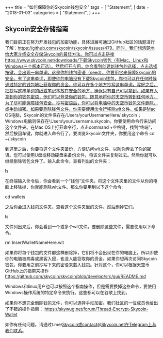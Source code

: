 +++
title = "如何保障你的Skycoin钱包安全"
tags = [
    "Statement",
]
date = "2018-01-03"
categories = [
    "Statement",
]
+++

## Skycoin安全存储指南 

我们目前正在努力开发钱包的加密功能，具体进展可通过GitHub社区的话题进行了解：https://github.com/skycoin/skycoin/issues/479。同时，我们想清楚地给大家介绍安全存储Skycoin的最佳方法。你可以点击链接https://www.skycoin.net/downloads/下载Skycoin钱包（有Mac、Linux和Windows三个版本可选）。然后打开应用，你会看到创建新钱包的选择，点击选择按键，会出现一串单词，这是你的钱包密语（seed），你要用它来保障Skycoin的安全。有了这串单词，即使你的电脑没有下载Skycoin钱包，你也可以在任何时候通过特定的钱包地址获取你的资金。你可以在多个地方抄写这串单词，写好之后，把抄写这串单词的纸或笔记本放在安全的地方，确保只有自己可以拿到。如果有人拿到你的钱包密语，他们可以登录你的钱包，随意地将你的天空币转到任何地方。为了尽可能保障钱包安全，抄写密语后，你可以将电脑中的天空币钱包文件删除，或手动加密。如果要删除钱包文件，你需要使用命令行移除wlt文件。如果是Mac OS电脑，Skycoin的文件保存在/Users/yourUsernameHere/.skycoin；Windows电脑则保存在\Users\yourUsername.skycoin。你要使用命令行来访问这个文件夹。在Mac OS上打开命令行，点击command +空格键，找到“终端”，然后按回车键，你就进入命令行了。要浏览Skycoin文件夹，你要用这个命令
cd ~/.skycoin

到这里之后，你要将这个文件夹备份，方便访问wlt文件，以防你弄丢了你的密语。您可以使用U盘或移动硬盘来备份文件，将该文件夹复制过去。然后你就可以继续删除钱包文件了。输入此命令，查看列出的文件夹：

ls

在终端输入命令后，你会看到一个“钱包”文件夹。将这个文件夹里的文件从你的电脑上移除掉，你就能删除wlt文件。那么你要用到以下这个命令:

cd wallets

之后你会进入钱包文件夹，查看这个文件夹里的文件，然后删掉它们。

ls

文件列出来后，你会看到一个或多个wlt文件。要删除这些文件，需要使用以下命令。

rm InsertWalletNameHere.wlt

如果你将每个钱包的文件都这样删除掉，它们将不会出现在你的电脑上，所以即使你的电脑被病毒或黑客入侵，也没人能窃取你的资金。如果你想再次访问Skycoin钱包，你要用之前抄写下来的密语来载入钱包。针对这个，你可以根据天空币GitHub上的指南来操作 https://github.com/skycoin/skycoin/blob/develop/src/gui/README.md

Windows和linux用户也可以按照这个指南操作，但是需要换掉这些命令，要使用Windows操作系统的特定命令来执行。这些都可以在谷歌上找到。

如果你不想完全删除钱包文件，你可以选择手动加密。我们社区的一位成员也给出了不错的操作指南： https://skywug.net/forum/Thread-Encrypt-Skycoin-Wallet

如你有任何问题，请通过t.me/Skycoin或contact@Skycoin.net在Telegram上与我们联系。
